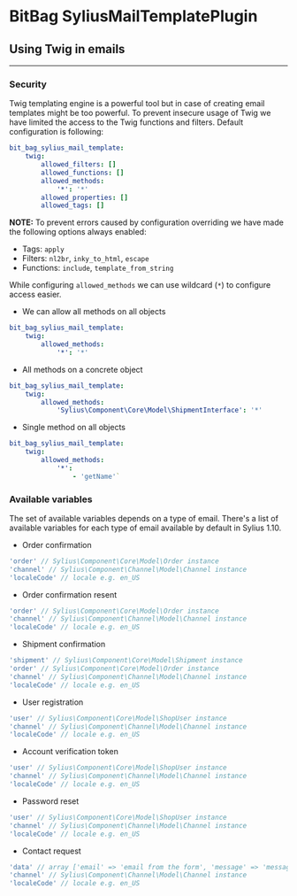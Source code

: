 # BitBag SyliusMailTemplatePlugin

## Using Twig in emails

---

### Security
Twig templating engine is a powerful tool but in case of creating email templates might be too powerful. To prevent insecure usage of Twig we have limited the access to the Twig functions and filters.
Default configuration is following:
```yaml
bit_bag_sylius_mail_template:
    twig:
        allowed_filters: []
        allowed_functions: []
        allowed_methods:
            '*': '*'
        allowed_properties: []
        allowed_tags: []
```
**NOTE:** To prevent errors caused by configuration overriding we have made the following options always enabled:
* Tags: `apply`
* Filters: `nl2br`, `inky_to_html`, `escape`
* Functions: `include`, `template_from_string`

While configuring `allowed_methods` we can use wildcard (`*`) to configure access easier.
* We can allow all methods on all objects
```yaml
bit_bag_sylius_mail_template:
    twig:
        allowed_methods:
            '*': '*'
```
* All methods on a concrete object
```yaml
bit_bag_sylius_mail_template:
    twig:
        allowed_methods:
            'Sylius\Component\Core\Model\ShipmentInterface': '*'
```
* Single method on all objects
```yaml
bit_bag_sylius_mail_template:
    twig:
        allowed_methods:
            '*':
                - 'getName'`
```

### Available variables
The set of available variables depends on a type of email. There's a list of available variables for each type of email available by default in Sylius 1.10.

* Order confirmation
```php
'order' // Sylius\Component\Core\Model\Order instance
'channel' // Sylius\Component\Channel\Model\Channel instance
'localeCode' // locale e.g. en_US
```

* Order confirmation resent
```php
'order' // Sylius\Component\Core\Model\Order instance
'channel' // Sylius\Component\Channel\Model\Channel instance
'localeCode' // locale e.g. en_US
```

* Shipment confirmation
```php
'shipment' // Sylius\Component\Core\Model\Shipment instance
'order' // Sylius\Component\Core\Model\Order instance
'channel' // Sylius\Component\Channel\Model\Channel instance
'localeCode' // locale e.g. en_US
```

* User registration
```php
'user' // Sylius\Component\Core\Model\ShopUser instance
'channel' // Sylius\Component\Channel\Model\Channel instance
'localeCode' // locale e.g. en_US
```

* Account verification token
```php
'user' // Sylius\Component\Core\Model\ShopUser instance
'channel' // Sylius\Component\Channel\Model\Channel instance
'localeCode' // locale e.g. en_US
```

* Password reset
```php
'user' // Sylius\Component\Core\Model\ShopUser instance
'channel' // Sylius\Component\Channel\Model\Channel instance
'localeCode' // locale e.g. en_US
```

* Contact request
```php
'data' // array ['email' => 'email from the form', 'message' => 'message from the form']
'channel' // Sylius\Component\Channel\Model\Channel instance
'localeCode' // locale e.g. en_US
```
